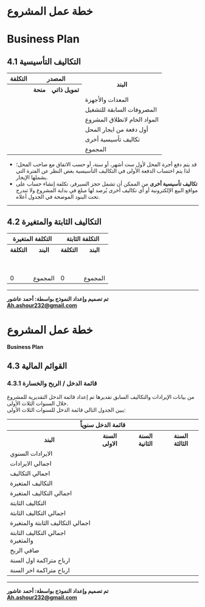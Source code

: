# خطة عمل المشروع  
# Business Plan 

## 4.1 التكاليف التأسيسية  

<table>
        <tr>
            <th>التكلفة</th>
            <th colspan="2">المصدر</th>
            <th rowspan="2">البند</th>
        </tr>
        <tr>
            <th></th>
            <th>منحة</th>
            <th>تمويل ذاتي</th>
        </tr>
        <tr>
            <td></td>
            <td></td>
            <td></td>
            <td>المعدات والأجهزة</td>
        </tr>
        <tr>
            <td></td>
            <td></td>
            <td></td>
            <td>المصروفات السابقة للتشغيل</td>
        </tr>
        <tr>
            <td></td>
            <td></td>
            <td></td>
            <td>المواد الخام لانطلاق المشروع</td>
        </tr>
        <tr>
            <td></td>
            <td></td>
            <td></td>
            <td>أول دفعة من ايجار المحل</td>
        </tr>
        <tr>
            <td></td>
            <td></td>
            <td></td>
            <td>تكاليف تأسيسية أخرى</td>
        </tr>
        <tr>
            <td></td>
            <td></td>
            <td></td>
            <td>المجموع</td>
        </tr>
    </table>

* قد يتم دفع أجرة المحل لأول ست أشهر، أو سنة، أو حسب الاتفاق مع صاحب المحل؛ لذا يتم احتساب الدفعة الأولى في التكاليف التأسيسية بغض النظر عن الفترة التي يشملها الإيجار.  
* **تكاليف تأسيسية أخرى** من الممكن أن تشمل حجز السيرفر، تكلفة إنشاء حساب على مواقع البيع الإلكترونية أو أي تكاليف أخرى يُرصد لها مبلغ في بداية المشروع ولا تندرج تحت البنود الموضحة في الجدول أعلاه.  

---

## 4.2 التكاليف الثابتة والمتغيرة  

<table>
        <tr>
            <th colspan="2" class="main-header">التكلفة المتغيرة</th>
            <th colspan="2" class="main-header">التكلفة الثابتة</th>
        </tr>
        <tr>
            <th>التكلفة</th>
            <th>البند</th>
            <th>التكلفة</th>
            <th>البند</th>
        </tr>
        <tr><td></td><td></td><td></td><td></td></tr>
        <tr><td></td><td></td><td></td><td></td></tr>
        <tr><td></td><td></td><td></td><td></td></tr>
        <tr><td></td><td></td><td></td><td></td></tr>
        <tr><td></td><td></td><td></td><td></td></tr>
        <tr><td></td><td></td><td></td><td></td></tr>
        <tr><td></td><td></td><td></td><td></td></tr>
        <tr><td></td><td></td><td></td><td></td></tr>
        <tr class="total-row">
            <td>0</td>
            <td>المجموع</td>
            <td>0</td>
            <td>المجموع</td>
        </tr>
    </table>

---

**تم تصميم وإعداد النموذج بواسطة: أحمد عاشور**  
**Ah.ashour232@gmail.com**
# خطة عمل المشروع  
**Business Plan**  

## 4.3 القوائم المالية  

### 4.3.1 قائمة الدخل / الربح والخسارة  

من بيانات الإيرادات والتكاليف السابق تقديرها تم إعداد قائمة الدخل التقديرية للمشروع خلال السنوات الثلاث الأولى.  
يبين الجدول التالي قائمة الدخل للسنوات الثلاث الأولى:

<table>
        <tr>
            <th colspan="4">قائمة الدخل سنوياً</th>
        </tr>
        <tr>
            <th>البند</th>
            <th>السنة الاولى</th>
            <th>السنة الثانية</th>
            <th>السنة الثالثة</th>
        </tr>
        <tr>
            <td colspan="4">الايرادات السنوي</td>
        </tr>
        <tr>
            <td>اجمالي الايرادات</td>
            <td></td>
            <td></td>
            <td></td>
        </tr>
        <tr>
            <td colspan="4">اجمالي التكاليف</td>
        </tr>
        <tr>
            <td colspan="4">التكاليف المتغيرة</td>
        </tr>
        <tr>
            <td>اجمالي التكاليف المتغيرة</td>
            <td></td>
            <td></td>
            <td></td>
        </tr>
        <tr>
            <td colspan="4">التكاليف الثابتة</td>
        </tr>
        <tr>
            <td>اجمالي التكاليف الثابتة</td>
            <td></td>
            <td></td>
            <td></td>
        </tr>
        <tr>
            <td colspan="4">اجمالي التكاليف الثابتة والمتغيرة</td>
        </tr>
        <tr>
            <td>اجمالي التكاليف الثابتة والمتغيرة</td>
            <td></td>
            <td></td>
            <td></td>
        </tr>
        <tr>
            <td>صافي الربح</td>
            <td></td>
            <td></td>
            <td></td>
        </tr>
        <tr>
            <td>ارباح متراكمة اول السنة</td>
            <td></td>
            <td></td>
            <td></td>
        </tr>
        <tr>
            <td>ارباح متراكمة اخر السنة</td>
            <td></td>
            <td></td>
            <td></td>
        </tr>
</table>

---

**تم تصميم وإعداد النموذج بواسطة: أحمد عاشور**  
**Ah.ashour232@gmail.com**  


